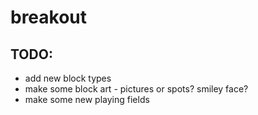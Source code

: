 # breakout

TODO:
-----
- add new block types
- make some block art - pictures or spots? smiley face?
- make some new playing fields
